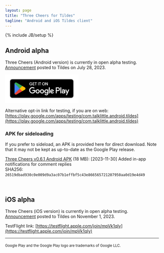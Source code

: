 ```yaml
---
layout: page
title: "Three Cheers for Tildes"
tagline: "Android and iOS Tildes client"
---
```

{% include JB/setup %}

<style>
    img[alt="Google Play Store link"] { width: 240px; }
</style>

## Android alpha

Three Cheers (Android version) is currently in open alpha testing. [Announcement](https://tildes.net/~tildes/18s2/three_cheers_for_tildes_android_version_is_open_for_alpha_testing_on_the_google_play_store) posted to Tildes on July 28, 2023.

[![Google Play Store link](/assets/images/google-play-badge.png)](https://play.google.com/store/apps/details?id=com.talklittle.android.tildes)

Alternative opt-in link for testing, if you are on web: [https://play.google.com/apps/testing/com.talklittle.android.tildes](https://play.google.com/apps/testing/com.talklittle.android.tildes)

### APK for sideloading

If you prefer to sideload, an APK is provided here for direct download. Note that it may not be kept as up-to-date as the Google Play release.

[Three Cheers v0.6.1 Android APK](https://three-cheers-archive.s3.amazonaws.com/three-cheers_0.6.1.apk) (18 MB): [2023-11-30] Added in-app notifications for comment replies  
SHA256: `26519dbad930c0e009d9a3ac07b1effbf5c43e866565721207950aa0d19e4d49`

&nbsp;

## iOS alpha

Three Cheers (iOS version) is currently in open alpha testing. [Announcement](https://tildes.net/~tildes/1bt0/three_cheers_for_tildes_ios_version_is_open_for_alpha_testing_on_testflight) posted to Tildes on November 1, 2023.

TestFlight link: [https://testflight.apple.com/join/mpVk1qIy](https://testflight.apple.com/join/mpVk1qIy)

-----

<small>Google Play and the Google Play logo are trademarks of Google LLC.</small>
